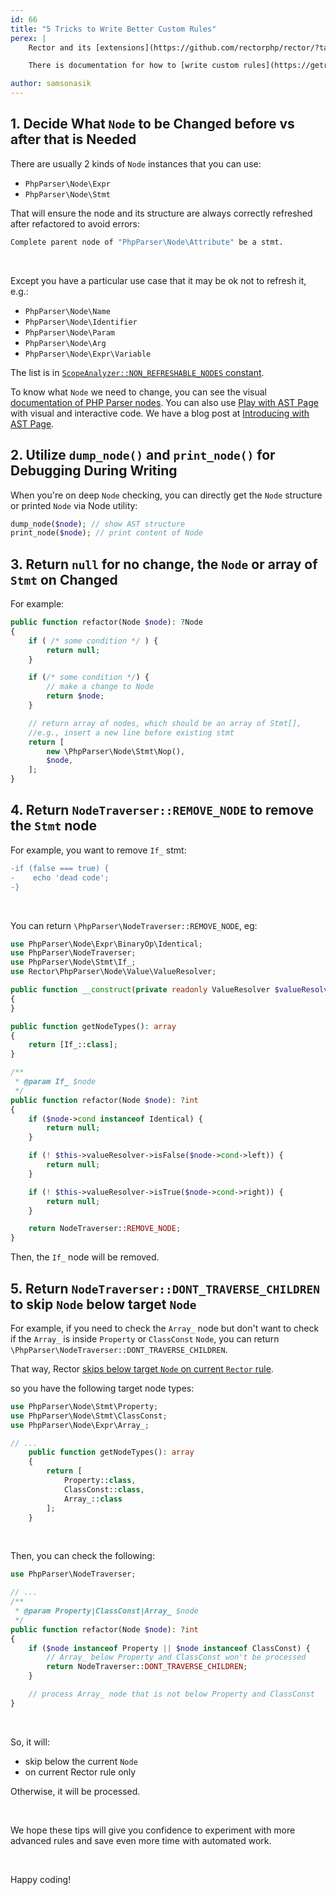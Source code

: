 ```yaml
---
id: 66
title: "5 Tricks to Write Better Custom Rules"
perex: |
    Rector and its [extensions](https://github.com/rectorphp/rector/?tab=readme-ov-file#empowered-by-community-heart) already consist of many rules for PHP and Framework upgrades, improving code quality and type coverage. However, you may have your own needs - that's when you need to write your own custom rules.

    There is documentation for how to [write custom rules](https://getrector.com/documentation/custom-rule), but the following tricks can help you more.

author: samsonasik
---
```


## 1. Decide What `Node` to be Changed **before** vs **after** that is Needed

There are usually 2 kinds of `Node` instances that you can use:

- `PhpParser\Node\Expr`
- `PhpParser\Node\Stmt`

That will ensure the node and its structure are always correctly refreshed after refactored to avoid errors:

```bash
Complete parent node of "PhpParser\Node\Attribute" be a stmt.
```

<br>

Except you have a particular use case that it may be ok not to refresh it, e.g.:

- `PhpParser\Node\Name`
- `PhpParser\Node\Identifier`
- `PhpParser\Node\Param`
- `PhpParser\Node\Arg`
- `PhpParser\Node\Expr\Variable`

The list is in [`ScopeAnalyzer::NON_REFRESHABLE_NODES` constant](https://github.com/rectorphp/rector-src/blob/650dcc6394c6df206772350e525311f8080e5077/src/NodeAnalyzer/ScopeAnalyzer.php#L19).

To know what `Node` we need to change, you can see the visual [documentation of PHP Parser nodes](https://github.com/rectorphp/php-parser-nodes-docs). You can also use [Play with AST Page](https://getrector.com/ast) with visual and interactive code. We have a blog post at [Introducing with AST Page](https://getrector.com/blog/introducing-play-with-ast-page).

## 2. Utilize `dump_node()` and `print_node()` for Debugging During Writing

When you're on deep `Node` checking, you can directly get the `Node` structure or printed `Node` via Node utility:

```php
dump_node($node); // show AST structure
print_node($node); // print content of Node
```

## 3. Return `null` for no change, the `Node` or array of `Stmt` on Changed

For example:

```php
public function refactor(Node $node): ?Node
{
    if ( /* some condition */ ) {
        return null;
    }

    if (/* some condition */) {
        // make a change to Node
        return $node;
    }

    // return array of nodes, which should be an array of Stmt[],
    //e.g., insert a new line before existing stmt
    return [
        new \PhpParser\Node\Stmt\Nop(),
        $node,
    ];
}
```

## 4. Return `NodeTraverser::REMOVE_NODE` to remove the `Stmt` node

For example, you want to remove `If_` stmt:

```diff
-if (false === true) {
-    echo 'dead code';
-}
```

<br>

You can return `\PhpParser\NodeTraverser::REMOVE_NODE`, eg:

```php
use PhpParser\Node\Expr\BinaryOp\Identical;
use PhpParser\NodeTraverser;
use PhpParser\Node\Stmt\If_;
use Rector\PhpParser\Node\Value\ValueResolver;

public function __construct(private readonly ValueResolver $valueResolver)
{
}

public function getNodeTypes(): array
{
    return [If_::class];
}

/**
 * @param If_ $node
 */
public function refactor(Node $node): ?int
{
    if ($node->cond instanceof Identical) {
        return null;
    }

    if (! $this->valueResolver->isFalse($node->cond->left)) {
        return null;
    }

    if (! $this->valueResolver->isTrue($node->cond->right)) {
        return null;
    }

    return NodeTraverser::REMOVE_NODE;
}
```

Then, the `If_` node will be removed.

## 5. Return `NodeTraverser::DONT_TRAVERSE_CHILDREN` to skip `Node` below target `Node`

For example, if you need to check the `Array_` node but don't want to check if the `Array_` is inside `Property` or `ClassConst` `Node`, you can return `\PhpParser\NodeTraverser::DONT_TRAVERSE_CHILDREN`.

That way, Rector [skips below target `Node` on current `Rector` rule](https://github.com/rectorphp/rector-src/blob/6bd2b871c4e9741928fb48df3ca8e899be42be81/src/Rector/AbstractRector.php#L269-L291).

so you have the following target node types:

```php
use PhpParser\Node\Stmt\Property;
use PhpParser\Node\Stmt\ClassConst;
use PhpParser\Node\Expr\Array_;

// ...
    public function getNodeTypes(): array
    {
        return [
            Property::class,
            ClassConst::class,
            Array_::class
        ];
    }
```

<br>

Then, you can check the following:

```php
use PhpParser\NodeTraverser;

// ...
/**
 * @param Property|ClassConst|Array_ $node
 */
public function refactor(Node $node): ?int
{
    if ($node instanceof Property || $node instanceof ClassConst) {
        // Array_ below Property and ClassConst won't be processed
        return NodeTraverser::DONT_TRAVERSE_CHILDREN;
    }

    // process Array_ node that is not below Property and ClassConst
}
```

<br>

So, it will:

* skip below the current `Node`
* on current Rector rule only

Otherwise, it will be processed.

<br>

We hope these tips will give you confidence to experiment with more advanced rules and save even more time with automated work.


<br>

Happy coding!
